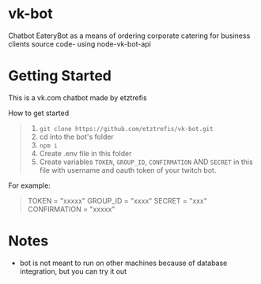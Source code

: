 # vk-bot

Chatbot EateryBot as a means of ordering corporate catering for business clients source code- using node-vk-bot-api

# Getting Started

This is a vk.com chatbot made by etztrefis

How to get started

> 1. `git clone https://github.com/etztrefis/vk-bot.git`
> 2. cd into the bot's folder
> 3. `npm i`
> 4. Create .env file in this folder
> 5. Create variables `TOKEN`, `GROUP_ID`, `CONFIRMATION` AND `SECRET` in this file with username and oauth token of your twitch bot.

For example:

> TOKEN = "xxxxx"
> GROUP_ID = "xxxx"
> SECRET = "xxx"
> CONFIRMATION = "xxxxx"

# Notes

-   bot is not meant to run on other machines because of database integration, but you can try it out
